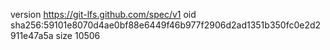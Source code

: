 version https://git-lfs.github.com/spec/v1
oid sha256:59101e8070d4ae0bf88e6449f46b977f2906d2ad1351b350fc0e2d2911e47a5a
size 10506
